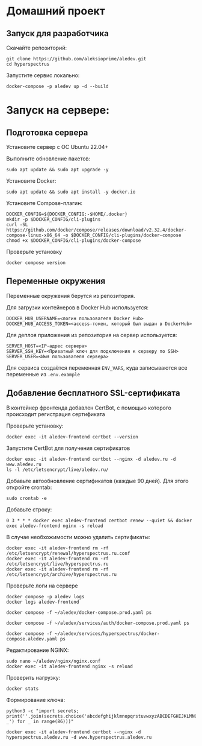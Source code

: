 # Домашний проект

## Запуск для разработчика

Скачайте репозиторий:
```
git clone https://github.com/aleksioprime/aledev.git
cd hyperspectrus
```

Запустите сервис локально:
```
docker-compose -p aledev up -d --build
```

# Запуск на сервере:

## Подготовка сервера

Установите сервер с ОС Ubuntu 22.04+

Выполните обновление пакетов:
```
sudo apt update && sudo apt upgrade -y
```

Установите Docker:
```
sudo apt update && sudo apt install -y docker.io
```

Установите Compose-плагин:
```
DOCKER_CONFIG=${DOCKER_CONFIG:-$HOME/.docker}
mkdir -p $DOCKER_CONFIG/cli-plugins
curl -SL https://github.com/docker/compose/releases/download/v2.32.4/docker-compose-linux-x86_64 -o $DOCKER_CONFIG/cli-plugins/docker-compose
chmod +x $DOCKER_CONFIG/cli-plugins/docker-compose
```

Проверьте установку
```
docker compose version
```

## Переменные окружения

Переменные окружения берутся из репозитория.

Для загрузки контейнеров в Docker Hub используется:
```
DOCKER_HUB_USERNAME=<логин пользователя Docker Hub>
DOCKER_HUB_ACCESS_TOKEN=<access-токен, который был выдан в DockerHub>
```

Для деплоя приложения из репозитория на сервер используется:
```
SERVER_HOST=<IP-адрес сервера>
SERVER_SSH_KEY=<Приватный ключ для подключения к серверу по SSH>
SERVER_USER=<Имя пользователя сервера>
```

Для сервиса создаётся переменная `ENV_VARS`, куда записываются все переменные из `.env.example`

## Добавление бесплатного SSL-сертификата

В контейнер фронтенда добавлен CertBot, с помощью которого происходит регистрация сертификата

Проверьте установку:
```
docker exec -it aledev-frontend certbot --version
```

Запустите CertBot для получения сертификатов
```
docker exec -it aledev-frontend certbot --nginx -d aledev.ru -d www.aledev.ru
ls -l /etc/letsencrypt/live/aledev.ru/
```

Добавьте автообновление сертификатов (каждые 90 дней). Для этого откройте crontab:
```
sudo crontab -e
```

Добавьте строку:
```
0 3 * * * docker exec aledev-frontend certbot renew --quiet && docker exec aledev-frontend nginx -s reload
```

В случае необхожимости можно удалить сертификаты:
```
docker exec -it aledev-frontend rm -rf /etc/letsencrypt/renewal/hyperspectrus.ru.conf
docker exec -it aledev-frontend rm -rf /etc/letsencrypt/live/hyperspectrus.ru
docker exec -it aledev-frontend rm -rf /etc/letsencrypt/archive/hyperspectrus.ru
```

Проверьте логи на сервере

```
docker compose -p aledev logs
docker logs aledev-frontend

docker compose -f ~/aledev/docker-compose.prod.yaml ps

docker compose -f ~/aledev/services/auth/docker-compose.prod.yaml ps

docker compose -f ~/aledev/services/hyperspectrus/docker-compose.aledev.yaml ps
```

Редактирование NGINX:
```
sudo nano ~/aledev/nginx/nginx.conf
docker exec -it aledev-frontend nginx -s reload
```

Проверить нагрузку:
```
docker stats
```

Формирование ключа:

```
python3 -c "import secrets; print(''.join(secrets.choice('abcdefghijklmnopqrstuvwxyzABCDEFGHIJKLMNOPQRSTUVWXYZ0123456789-_') for _ in range(86)))"
```

```
docker exec -it aledev-frontend certbot --nginx -d hyperspectrus.aledev.ru -d www.hyperspectrus.aledev.ru
```